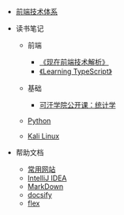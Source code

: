 * [前端技术体系](csii/Technology.md)

* 读书笔记
    * 前端
        * [《现在前端技术解析》](readlog/现在前端技术解析.md)
        * [《Learning TypeScript》](readlog/learningtypescript.md)
        
    * 基础
        * [可汗学院公开课：统计学](readlog/khstatistics.md)  
        
    * [Python](python/home.md)
    
    * [Kali Linux](kali/home.md)

* 帮助文档
    * [常用网站](help/utilweb.md)
    * [IntelliJ IDEA](help/intellijideahelp.md)
    * [MarkDown](help/markdownhelp.md)
    * [docsify](help/docsifyhelp.md)
    * [flex](help/flex.md)
